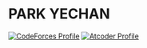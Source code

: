 # PARK YECHAN 
[![CodeForces Profile](https://cf.leed.at?id=red6855)](https://codeforces.com/profile/red6855)  [![Atcoder Profile](https://atcoder-badge.kro.kr?id=red6855)](https://atcoder.jp/users/red6855)
